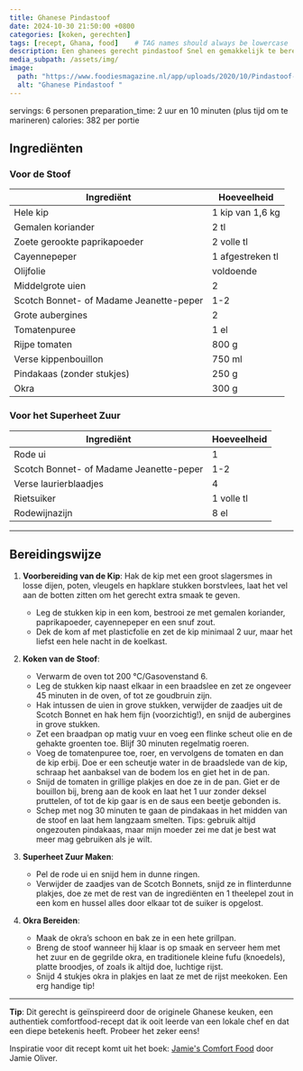 ```yaml
---
title: Ghanese Pindastoof
date: 2024-10-30 21:50:00 +0800
categories: [koken, gerechten]
tags: [recept, Ghana, food]    # TAG names should always be lowercase
description: Een ghanees gerecht pindastoof Snel en gemakkelijk te bereiden. 
media_subpath: /assets/img/
image:
  path: "https://www.foodiesmagazine.nl/app/uploads/2020/10/Pindastoof-met-kip.jpeg"
  alt: "Ghanese Pindastoof "
---
```


servings: 6 personen
preparation_time: 2 uur en 10 minuten (plus tijd om te marineren)
calories: 382 per portie


## Ingrediënten

### Voor de Stoof

| Ingrediënt                             | Hoeveelheid             |
|----------------------------------------|--------------------------|
| Hele kip                               | 1 kip van 1,6 kg        |
| Gemalen koriander                      | 2 tl                    |
| Zoete gerookte paprikapoeder           | 2 volle tl              |
| Cayennepeper                           | 1 afgestreken tl        |
| Olijfolie                              | voldoende               |
| Middelgrote uien                       | 2                        |
| Scotch Bonnet- of Madame Jeanette-peper| 1-2                      |
| Grote aubergines                       | 2                        |
| Tomatenpuree                           | 1 el                     |
| Rijpe tomaten                          | 800 g                    |
| Verse kippenbouillon                   | 750 ml                   |
| Pindakaas (zonder stukjes)             | 250 g                    |
| Okra                                   | 300 g                    |

### Voor het Superheet Zuur

| Ingrediënt                             | Hoeveelheid             |
|----------------------------------------|--------------------------|
| Rode ui                                | 1                        |
| Scotch Bonnet- of Madame Jeanette-peper| 1-2                      |
| Verse laurierblaadjes                  | 4                        |
| Rietsuiker                             | 1 volle tl               |
| Rodewijnazijn                          | 8 el                     |

---

## Bereidingswijze

1. **Voorbereiding van de Kip**: Hak de kip met een groot slagersmes in losse dijen, poten, vleugels en hapklare stukken borstvlees, laat het vel aan de botten zitten om het gerecht extra smaak te geven.
   - Leg de stukken kip in een kom, bestrooi ze met gemalen koriander, paprikapoeder, cayennepeper en een snuf zout.
   - Dek de kom af met plasticfolie en zet de kip minimaal 2 uur, maar het liefst een hele nacht in de koelkast.

2. **Koken van de Stoof**:
   - Verwarm de oven tot 200 °C/Gasovenstand 6.
   - Leg de stukken kip naast elkaar in een braadslee en zet ze ongeveer 45 minuten in de oven, of tot ze goudbruin zijn.
   - Hak intussen de uien in grove stukken, verwijder de zaadjes uit de Scotch Bonnet en hak hem fijn (voorzichtig!), en snijd de aubergines in grove stukken.
   - Zet een braadpan op matig vuur en voeg een flinke scheut olie en de gehakte groenten toe. Blijf 30 minuten regelmatig roeren.
   - Voeg de tomatenpuree toe, roer, en vervolgens de tomaten en dan de kip erbij. Doe er een scheutje water in de braadslede van de kip, schraap het aanbaksel van de bodem los en giet het in de pan.
   - Snijd de tomaten in grillige plakjes en doe ze in de pan. Giet er de bouillon bij, breng aan de kook en laat het 1 uur zonder deksel pruttelen, of tot de kip gaar is en de saus een beetje gebonden is.
   - Schep met nog 30 minuten te gaan de pindakaas in het midden van de stoof en laat hem langzaam smelten. Tips: gebruik altijd ongezouten pindakaas, maar mijn moeder zei me dat je best wat meer mag gebruiken als je wilt.

3. **Superheet Zuur Maken**:
   - Pel de rode ui en snijd hem in dunne ringen.
   - Verwijder de zaadjes van de Scotch Bonnets, snijd ze in flinterdunne plakjes, doe ze met de rest van de ingrediënten en 1 theelepel zout in een kom en hussel alles door elkaar tot de suiker is opgelost.

4. **Okra Bereiden**:
   - Maak de okra’s schoon en bak ze in een hete grillpan.
   - Breng de stoof wanneer hij klaar is op smaak en serveer hem met het zuur en de gegrilde okra, en traditionele kleine fufu (knoedels), platte broodjes, of zoals ik altijd doe, luchtige rijst.
   - Snijd 4 stukjes okra in plakjes en laat ze met de rijst meekoken. Een erg handige tip!

---

**Tip**: Dit gerecht is geïnspireerd door de originele Ghanese keuken, een authentiek comfortfood-recept dat ik ooit leerde van een lokale chef en dat een diepe betekenis heeft. Probeer het zeker eens!

Inspiratie voor dit recept komt uit het boek: <a href="https://www.bol.com/nl/nl/p/jamie-s-comfort-food/9200000030602674/" target="_blank">Jamie's Comfort Food</a> door Jamie Oliver.